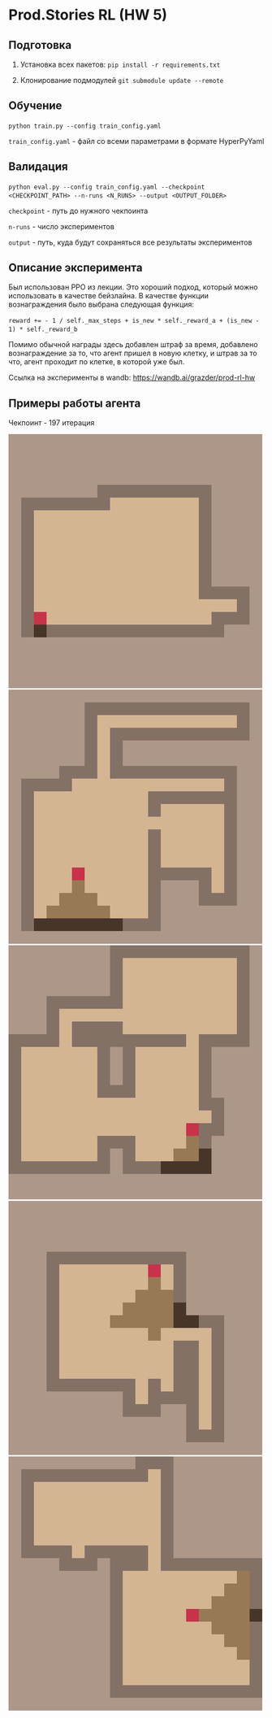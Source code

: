 # Prod.Stories RL (HW 5)

## Подготовка 

1. Установка всех пакетов:
`pip install -r requirements.txt`

2. Клонирование подмодулей
`git submodule update --remote`
   
## Обучение

`python train.py --config train_config.yaml`
   
`train_config.yaml` - файл со всеми параметрами в формате HyperPyYaml

## Валидация

`python eval.py --config train_config.yaml --checkpoint <CHECKPOINT_PATH> --n-runs <N_RUNS> --output <OUTPUT_FOLDER>`

`checkpoint` - путь до нужного чекпоинта

`n-runs` - число экспериментов

`output` - путь, куда будут сохраняться все результаты экспериментов

## Описание эксперимента

Был использован PPO из лекции. Это хороший подход, который можно использовать в качестве бейзлайна.
В качестве функции вознаграждения было выбрана следующая функция:

`reward += - 1 / self._max_steps + is_new * self._reward_a + (is_new - 1) * self._reward_b`

Помимо обычной награды здесь добавлен штраф за время, 
добавлено вознаграждение за то, что агент пришел в новую клетку, 
и штрав за то что, агент проходит по клетке, в которой уже был.

Ссылка на эксперименты в wandb: https://wandb.ai/grazder/prod-rl-hw

## Примеры работы агента

Чекпоинт - 197 итерация

![Run 1](./results/gifs/run-1.gif)
![Run 2](./results/gifs/run-2.gif)
![Run 3](./results/gifs/run-3.gif)
![Run 4](./results/gifs/run-4.gif)
![Run 5](./results/gifs/run-5.gif)